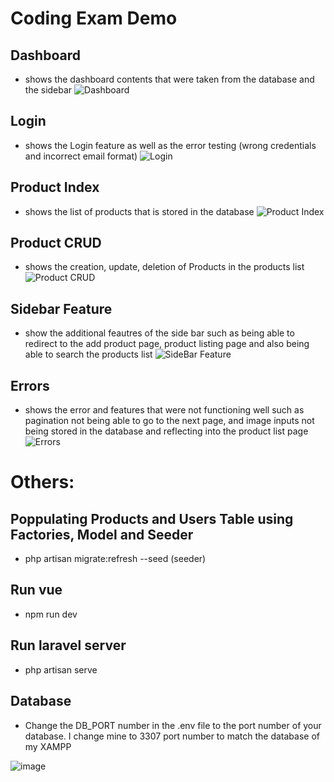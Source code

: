 # Coding Exam Demo

## Dashboard
- shows the dashboard contents that were taken from the database and the sidebar
![Dashboard](https://github.com/angelsantos-19/coding-be-exam/assets/157448314/e5ef3dd5-bf48-4ff3-a752-6fab3f7211b0)

## Login
- shows the Login feature as well as the error testing (wrong credentials and incorrect email format)
![Login](https://github.com/angelsantos-19/coding-be-exam/assets/157448314/7d648445-6bef-4d47-ac17-6b8d5e6e9e45)

## Product Index
- shows the list of products that is stored in the database
![Product Index](https://github.com/angelsantos-19/coding-be-exam/assets/157448314/93d18c9f-d32b-4860-8126-09ffb0220eb9)

## Product CRUD
- shows the creation, update, deletion of Products in the products list
![Product CRUD](https://github.com/angelsantos-19/coding-be-exam/assets/157448314/acb235e7-7529-4808-8681-6fd62bac0c46)

## Sidebar Feature
- show the additional feautres of the side bar such as being able to redirect to the add product page, product listing page and also being able to search the products list
![SideBar Feature](https://github.com/angelsantos-19/coding-be-exam/assets/157448314/235ccc79-d702-4e90-a16b-740bd7d7d25d)

## Errors
- shows the error and features that were not functioning well such as pagination not being able to go to the next page, and image inputs not being stored in the database and reflecting into the product list page
![Errors](https://github.com/angelsantos-19/coding-be-exam/assets/157448314/5554baf9-c949-491b-91f3-d7c19bdf82ba)


# Others:
## Poppulating Products and Users Table using Factories, Model and Seeder
- php artisan migrate:refresh --seed (seeder)

## Run vue
- npm run dev

## Run laravel server
- php artisan serve

## Database
- Change the DB_PORT number in the .env file to the port number of your database. I change mine to 3307 port number to match the database of my XAMPP 

![image](https://github.com/angelsantos-19/coding-be-exam/assets/157448314/d90063d8-5609-41c6-9708-42aa31c0a1b5)



